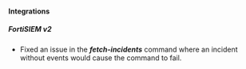 
#### Integrations
##### FortiSIEM v2
- Fixed an issue in the ***fetch-incidents*** command where an incident without events would cause the command to fail.

